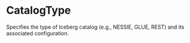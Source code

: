 # CatalogType

Specifies the type of Iceberg catalog (e.g., NESSIE, GLUE, REST) and its associated configuration.

